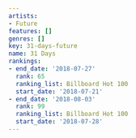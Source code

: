 ```yaml
---
artists:
- Future
features: []
genres: []
key: 31-days-future
name: 31 Days
rankings:
- end_date: '2018-07-27'
  rank: 65
  ranking_list: Billboard Hot 100
  start_date: '2018-07-21'
- end_date: '2018-08-03'
  rank: 99
  ranking_list: Billboard Hot 100
  start_date: '2018-07-28'
---
```


